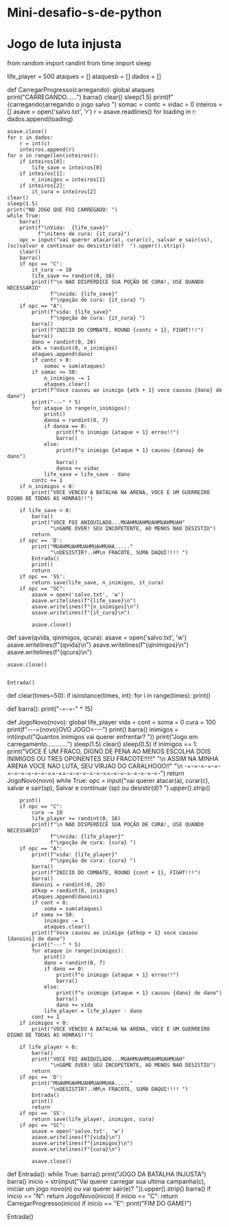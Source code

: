 # Mini-desafio-s-de-python

# Jogo de luta injusta
from random import randint
from time import sleep

life_player = 500
ataques = []
ataquesb = []
dados = []


def CarregarProgresso(carregando):
    global ataques
    print("CARREGANDO......")
    barra()
    clear()
    sleep(1.5)
    print(f"{carregando}arregando o jogo salvo ")
    somac = contc = vidac = 0
    inteiros = []
    asave = open('salvo.txt', 'r')
    r = asave.readlines()
    for loading in r:
        dados.append(loading)

    asave.close()
    for c in dados:
        r = int(c)
        inteiros.append(r)
    for n in range(len(inteiros)):
        if inteiros[0]:
            life_save = inteiros[0]
        if inteiros[1]:
            n_inimigos = inteiros[1]
        if inteiros[2]:
            it_cura = inteiros[2]
    clear()
    sleep(1.5)
    print("NO JOGO QUE FOI CARREGADO: ")
    while True:
        barra()
        print(f"\nVida:  {life_save}"
              f"\nitens de cura: {it_cura}")
        opc = input("vai querer atacar(a), curar(c), salvar e sair(ss), (sc)salvar e continuar ou desistir(d)?  ").upper().strip()
        clear()
        barra()
        if opc == "C":
            it_cura -= 10
            life_save += randint(0, 16)
            print(f"\n NAO DISPERDICE SUA POÇÃO DE CURA!, USE QUANDO NECESSARIO"
                  f"\nvida: {life_save}"
                  f"\npoção de cura: {it_cura} ")
        if opc == "A":
            print(f"vida: {life_save}"
                  f"\npoção de cura: {it_cura} ")
            barra()
            print(f"INICIO DO COMBATE, ROUND {contc + 1}, FIGHT!!!")
            barra()
            dano = randint(0, 20)
            atk = randint(0, n_inimigos)
            ataques.append(dano)
            if contc > 0:
                somac = sum(ataques)
            if somac >= 50:
                n_inimigos -= 1
                ataques.clear()
            print(f"Voce causou ao inimigo {atk + 1} voce causou {dano} de dano")
            print("---" * 5)
            for ataque in range(n_inimigos):
                print()
                danoa = randint(0, 7)
                if danoa == 0:
                    print(f"o inimigo {ataque + 1} errou!!")
                    barra()
                else:
                    print(f"o inimigo {ataque + 1} causou {danoa} de dano")
                    barra()
                    danoa += vidac
                life_save = life_save - dano
            contc += 1
        if n_inimigos < 0:
            print("VOCE VENCEU A BATALHA NA ARENA, VOCE É UM GUERREIRO DIGNO DE TODAS AS HONRAS!!")

        if life_save < 0:
            barra()
            print("VOCE FOI ANIQUILADO...MUAHMUAHMUAHMUAHMUAH"
                  "\nGAME OVER! SEU INCOPETENTE, AO MENOS NAO DESISTIU")
            return
        if opc == 'D':
            print("MUAHMUAHMUAHMUAHMUHA....."
                  "\nDESISTIR?..HM\n FRACOTE, SUMA DAQUI!!!! ")
            Entrada()
            print()
            return
        if opc == 'SS':
            return save(life_save, n_inimigos, it_cura)
        if opc == "SC":
            asave = open('salvo.txt', 'w')
            asave.writelines(f"{life_save}\n")
            asave.writelines(f"{n_inimigos}\n")
            asave.writelines(f"{it_cura}\n")

            asave.close()

def save(qvida, qinimigos, qcura):
    asave = open('salvo.txt', 'w')
    asave.writelines(f"{qvida}\n")
    asave.writelines(f"{qinimigos}\n")
    asave.writelines(f"{qcura}\n")

    asave.close()


    Entrada()




def clear(times=50):
    if isinstance(times, int):
        for i in range(times):
            print()


def barra():
    print("-=-=-" * 15)


def JogoNovo(novo):
    global life_player
    vida = cont = soma = 0
    cura = 100
    print(f"---={novo}OVO JOGO=---")
    print()
    barra()
    inimigos = int(input("Quantos inimigos vai querer enfrentar? "))
    print("Jogo em carregamento............")
    sleep(1.5)
    clear()
    sleep(0.5)
    if inimigos == 1:
        print("VOCE É UM FRACO, DIGNO DE PENA AO MENOS ESCOLHA DOIS INIMIGOS OU TRES OPONENTES SEU FRACOTE!!!!!"
              "\n ASSIM NA MINHA ARENA VOCE NAO LUTA, SEU VIRJAO DO CARALHOOO!!"
              "\n -=-=-=-=-=-=-=-=-=-=-=-==-==-=-=-=-=-=-==-=-=-=-=-=-=-=-")
        return JogoNovo(novo)
    while True:
        opc = input("vai querer atacar(a), curar(c), salvar e sair(sp), Salvar e continuar (sp) ou desistir(d)?  ").upper().strip()

        print()
        if opc == "C":
            cura -= 10
            life_player += randint(0, 16)
            print(f"\n NAO DISPERDICE SUA POÇÃO DE CURA!, USE QUANDO NECESSARIO"
                  f"\nvida: {life_player}"
                  f"\npoção de cura: {cura} ")
        if opc == "A":
            print(f"vida: {life_player}"
                  f"\npoção de cura: {cura} ")
            barra()
            print(f"INICIO DO COMBATE, ROUND {cont + 1}, FIGHT!!!")
            barra()
            danoini = randint(0, 20)
            atkop = randint(0, inimigos)
            ataques.append(danoini)
            if cont > 0:
                soma = sum(ataques)
            if soma >= 50:
                inimigos -= 1
                ataques.clear()
            print(f"Voce causou ao inimigo {atkop + 1} voce causou {danoini} de dano")
            print("---" * 5)
            for ataque in range(inimigos):
                print()
                dano = randint(0, 7)
                if dano == 0:
                    print(f"o inimigo {ataque + 1} errou!!")
                    barra()
                else:
                    print(f"o inimigo {ataque + 1} causou {dano} de dano")
                    barra()
                    dano += vida
                life_player = life_player - dano
            cont += 1
        if inimigos < 0:
            print("VOCE VENCEU A BATALHA NA ARENA, VOCE É UM GUERREIRO DIGNO DE TODAS AS HONRAS!!")

        if life_player < 0:
            barra()
            print("VOCE FOI ANIQUILADO...MUAHMUAHMUAHMUAHMUAH"
                  "\nGAME OVER! SEU INCOPETENTE, AO MENOS NAO DESISTIU")
            return
        if opc == 'D':
            print("MUAHMUAHMUAHMUAHMUHA....."
                  "\nDESISTIR?..HM\n FRACOTE, SUMA DAQUI!!!! ")
            Entrada()
            print()
            return
        if opc == 'SS':
            return save(life_player, inimigos, cura)
        if opc == "SC":
            asave = open('salvo.txt', 'w')
            asave.writelines(f"{vida}\n")
            asave.writelines(f"{inimigos}\n")
            asave.writelines(f"{cura}\n")

            asave.close()


def Entrada():
    while True:
        barra()
        print("JOGO DA BATALHA INJUSTA")
        barra()
        inicio = str(input("Vai querer carregar sua ultima campanha(c), iniciar um jogo novo(n) ou vai querer sair(e)? ")).upper().strip()
        barra()
        if inicio == "N":
            return JogoNovo(inicio)
        if inicio == "C":
            return CarregarProgresso(inicio)
        if inicio == "E":
            print("FIM DO GAME!")



Entrada()

